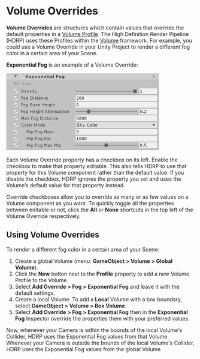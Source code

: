 # Volume Overrides

__Volume Overrides__ are structures which contain values that override the default properties in a [Volume Profile](Volume-Profile.html). The High Definition Render Pipeline (HDRP) uses these Profiles within the [Volume](Volumes.html) framework. For example, you could use a Volume Override in your Unity Project to render a different fog color in a certain area of your Scene. 

__Exponential Fog__ is an example of a Volume Override:

![](Images/VolumeComponents1.png)

Each Volume Override property has a checkbox on its left. Enable the checkbox to make that property editable. This also tells HDRP to use that property for this Volume component rather than the default value. If you disable the checkbox, HDRP ignores the property you set and uses the Volume’s default value for that property instead.

Override checkboxes allow you to override as many or as few values on a Volume component as you want. To quickly toggle all the properties between editable or not, click the __All__ or __None__ shortcuts in the top left of the Volume Override respectively. 

## Using Volume Overrides

To render a different fog color in a certain area of your Scene:

1. Create a global Volume (menu: __GameObject > Volume > Global Volume__).
2. Click the **New** button next to the **Profile** property to add a new Volume Profile to the Volume.
3. Select **Add Override > Fog > Exponential Fog** and leave it with the default settings.
4. Create a local Volume. To add a **Local** Volume with a box boundary, select __GameObject > Volume > Box Volume__.
5. Select **Add Override > Fog > Exponential Fog** then in the **Exponential Fog** Inspector override the properties them with your preferred values.

Now, whenever your Camera is within the bounds of the local Volume's Collider, HDRP uses the Exponential Fog values from that Volume. Whenever your Camera is outside the bounds of the local Volume's Collider, HDRP uses the Exponential Fog values from the global Volume
